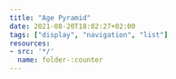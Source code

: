 ```yaml
---
title: "Age Pyramid"
date: 2021-08-20T18:02:27+02:00
tags: ["display", "navigation", "list"]
resources:
- src: '*/'
  name: folder-:counter
---
```

